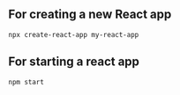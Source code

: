 ## For creating a new React app 
```
npx create-react-app my-react-app
```

## For starting a react app
```
npm start
```
